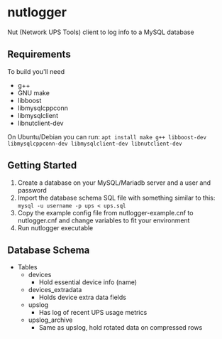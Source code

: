 # nutlogger

Nut (Network UPS Tools) client to log info to a MySQL database

## Requirements

To build you'll need

- g++
- GNU make
- libboost
- libmysqlcppconn
- libmysqlclient
- libnutclient-dev

On Ubuntu/Debian you can run: `apt install make g++ libboost-dev libmysqlcppconn-dev libmysqlclient-dev libnutclient-dev`

## Getting Started

1. Create a database on your MySQL/Mariadb server and a user and password
2. Import the database schema SQL file with something similar to this: `mysql -u username -p ups < ups.sql`
3. Copy the example config file from nutlogger-example.cnf to nutlogger.cnf and change variables to fit your environment
4. Run nutlogger executable

## Database Schema

- Tables
  - devices
    - Hold essential device info (name)
  - devices_extradata
    - Holds device extra data fields
  - upslog
    - Has log of recent UPS usage metrics
  - upslog_archive
    - Same as upslog, hold rotated data on compressed rows
